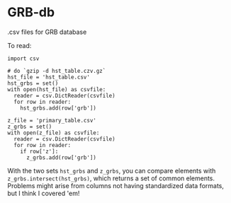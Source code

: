 # GRB-db
.csv files for GRB database

To read:
```
import csv

# do `gzip -d hst_table.czv.gz`
hst_file = 'hst_table.csv'
hst_grbs = set()
with open(hst_file) as csvfile:
  reader = csv.DictReader(csvfile)
  for row in reader:
    hst_grbs.add(row['grb'])
    
z_file = 'primary_table.csv'
z_grbs = set()
with open(z_file) as csvfile:
  reader = csv.DictReader(csvfile)
  for row in reader:
    if row['z']:
      z_grbs.add(row['grb'])
```

With the two sets `hst_grbs` and `z_grbs`, you can compare elements with `z_grbs.intersect(hst_grbs)`, which returns a set of common elements. Problems might arise from columns not having standardized data formats, but I think I covered 'em!
